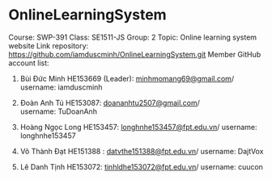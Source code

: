 # OnlineLearningSystem
Course: SWP-391
Class: SE1511-JS
Group: 2
Topic:  Online learning system website
Link repository: https://github.com/iamduscminh/OnlineLearningSystem.git
Member GitHub account list: 
1.	Bùi Đức Minh HE153669 (Leader): minhmomang69@gmail.com/ 
username: iamduscminh

2.	Đoàn Anh Tú HE153087:  doananhtu2507@gmail.com/  
username: TuDoanAnh 

3.	Hoàng Ngọc Long HE153457: longhnhe153457@fpt.edu.vn/ 
username: longhnhe153457

4.	Võ Thành Đạt HE151388 : datvthe151388@fpt.edu.vn/ 
username: DajtVox

5.	Lê Danh Tịnh HE153072: tinhldhe153072@fpt.edu.vn/ 
username: cuucon 

